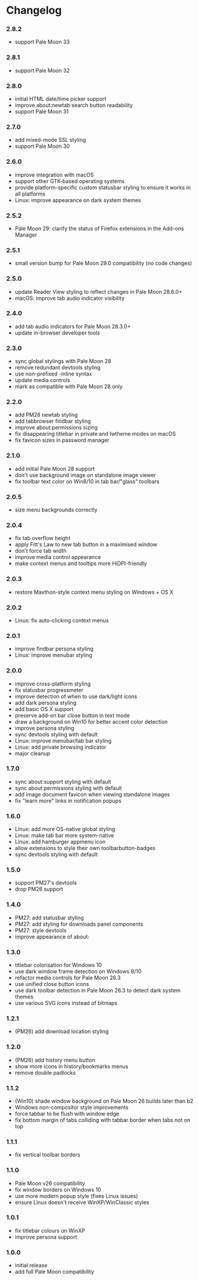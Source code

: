 # Changelog

### 2.8.2
- support Pale Moon 33

### 2.8.1
- support Pale Moon 32

### 2.8.0
- initial HTML date/time picker support
- improve about:newtab search button readability
- support Pale Moon 31

### 2.7.0
- add mixed-mode SSL styling
- support Pale Moon 30

### 2.6.0
- improve integration with macOS
- support other GTK-based operating systems
- provide platform-specific custom statusbar styling to ensure it works in all platforms
- Linux: improve appearance on dark system themes

### 2.5.2
- Pale Moon 29: clarify the status of Firefox extensions in the Add-ons Manager

### 2.5.1
- small version bump for Pale Moon 29.0 compatibility (no code changes)

### 2.5.0
- update Reader View styling to reflect changes in Pale Moon 28.6.0+
- macOS: improve tab audio indicator visibility

### 2.4.0
- add tab audio indicators for Pale Moon 28.3.0+
- update in-browser developer tools

### 2.3.0
- sync global stylings with Pale Moon 28
- remove redundant devtools styling
- use non-prefixed -inline syntax
- update media controls
- mark as compatible with Pale Moon 28 only

### 2.2.0
- add PM28 newtab styling
- add tabbrowser findbar styling
- improve about:permissions sizing
- fix disappearing titlebar in private and lwtheme modes on macOS
- fix favicon sizes in password manager

### 2.1.0
- add initial Pale Moon 28 support
- don't use background image on standalone image viewer
- fix toolbar text color on Win8/10 in tab bar/"glass" toolbars

### 2.0.5
- size menu backgrounds correctly

### 2.0.4
- fix tab overflow height
- apply Fitt's Law to new tab button in a maximised window
- don't force tab width
- improve media control appearance
- make context menus and tooltips more HiDPI-friendly

### 2.0.3
- restore Maxthon-style context menu styling on Windows + OS X

### 2.0.2
- Linux: fix auto-clicking context menus

### 2.0.1
- improve findbar persona styling
- Linux: improve menubar styling

### 2.0.0
- improve cross-platform styling
- fix statusbar progressmeter
- improve detection of when to use dark/light icons
- add dark persona styling
- add basic OS X support
- preserve add-on bar close button in text mode
- draw a background on Win10 for better accent color detection
- improve persona styling
- sync devtools styling with default
- Linux: improve menubar/tab bar styling
- Linux: add private browsing indicator
- major cleanup

### 1.7.0
- sync about:support styling with default
- sync about:permissions styling with default
- add image document favicon when viewing standalone images
- fix "learn more" links in notification popups

### 1.6.0
- Linux: add more OS-native global styling
- Linux: make tab bar more system-native
- Linux: add hamburger appmenu icon
- allow extensions to style their own toolbarbutton-badges
- sync devtools styling with default

### 1.5.0
- support PM27's devtools
- drop PM26 support

### 1.4.0
- PM27: add statusbar styling
- PM27: add styling for downloads panel components
- PM27: style devtools
- improve appearance of about:

### 1.3.0
- titlebar colorisation for Windows 10
- use dark window frame detection on Windows 8/10
- refactor media controls for Pale Moon 26.3
- use unified close button icons
- use dark toolbar detection in Pale Moon 26.3 to detect dark system themes
- use various SVG icons instead of bitmaps

### 1.2.1
- (PM26) add download location styling

### 1.2.0
- (PM26) add history menu button
- show more icons in history/bookmarks menus
- remove double padlocks

### 1.1.2
- (Win10) shade window background on Pale Moon 26 builds later than b2
- Windows non-compositor style improvements
- force tabbar to be flush with window edge
- fix bottom margin of tabs colliding with tabbar border when tabs not on top

### 1.1.1
- fix vertical toolbar borders

### 1.1.0
- Pale Moon v26 compatibility
- fix window borders on Windows 10
- use more modern popup style (fixes Linux issues)
- ensure Linux doesn't receive WinXP/WinClassic styles

### 1.0.1
- fix titlebar colours on WinXP
- improve persona support

### 1.0.0
- initial release
- add full Pale Moon compatibility
